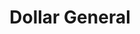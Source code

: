 ---
title: "Dollar General"
url: /battle-creek/dollar-general-east-columbia-avenue-2/
shop: Kramladen
---